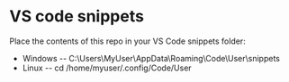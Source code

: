 # VS code snippets

Place the contents of this repo in your VS Code snippets folder:

* Windows -- C:\Users\MyUser\AppData\Roaming\Code\User\snippets
* Linux -- cd /home/myuser/.config/Code/User
